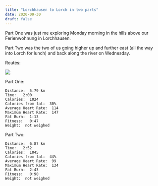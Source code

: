 ```yaml
---
title: "Lorchhausen to Lorch in two parts"
date: 2020-09-30
draft: false
---
```


Part One was just me exploring Monday morning in the hills above our Ferienwohnung in Lorchhausen.

Part Two was the two of us going higher up and further east (all the way into Lorch for lunch) and back along the river on Wednesday.

Routes:

![](/20200928_30.jpg)  

Part One:  
```
Distance:  5.79 km
Time:   2:00
Calories:  1024
Calories from fat:  30%
Average Heart Rate:  114
Maximum Heart Rate:  147
Fat Burn:  1:13
Fitness:   0:47
Weight:  not weighed
```

Part Two:  
```
Distance:  6.87 km
Time:   2:52
Calories:  1045 
Calories from fat:  44%
Average Heart Rate:  99
Maximum Heart Rate:  134
Fat Burn:  2:43
Fitness:   0:90
Weight:  not weighed
```
